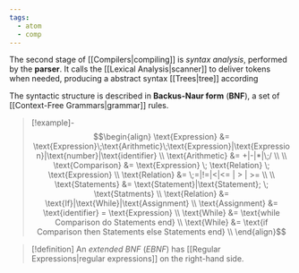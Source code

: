 ```yaml
---
tags:
  - atom
  - comp
---
```

The second stage of [[Compilers|compiling]] is *syntax analysis*, performed by the **parser**. It calls the [[Lexical Analysis|scanner]] to deliver tokens when needed, producing a abstract syntax [[Trees|tree]] according

The syntactic structure is described in **Backus-Naur form** (**BNF**), a set of [[Context-Free Grammars|grammar]] rules.

> [!example]-
> $$\begin{align}
> 	\text{Expression} &= \text{Expression}\;\text{Arithmetic}\;\text{Expression}|\text{Expression}|\text{number}|\text{identifier} \\
> 	\text{Arithmetic} &= +|-|*|\;/ \\
> 	\\
> 	\text{Comparison} &= \text{Expression} \; \text{Relation} \; \text{Expression} \\
> 	\text{Relation} &= \;=|!=|<|<= | > | >= \\
> 	\\
> 	\text{Statements} &= \text{Statement}|\text{Statement}; \; \text{Statments} \\
> 	\text{Relation} &= \text{If}|\text{While}|\text{Assignment} \\
> 	\text{Assignment} &= \text{identifier} = \text{Expression} \\
> 	\text{While} &= \text{while Comparison do Statements end} \\
> 	\text{While} &= \text{if Comparison then Statements else Statements end} \\
> \end{align}$$

> [!definition] An *extended BNF* (*EBNF*) has [[Regular Expressions|regular expressions]] on the right-hand side.